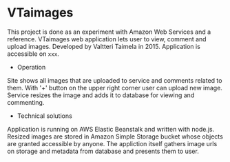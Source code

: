 # VTaimages

This project is done as an experiment with Amazon Web Services and a reference. VTaimages web application lets user to view, comment and upload images. Developed by Valtteri Taimela in 2015. Application is accessible on `xxx`.

* Operation

Site shows all images that are uploaded to service and comments related to them. With '+' button on the upper right corner user can upload new image. Service resizes the image and adds it to database for viewing and commenting.

* Technical solutions

Application is running on AWS Elastic Beanstalk and written with node.js. Resized images are stored in Amazon Simple Storage bucket whose objects are granted accessible by anyone. The appliction itself gathers image urls on storage and metadata from database and presents them to user.